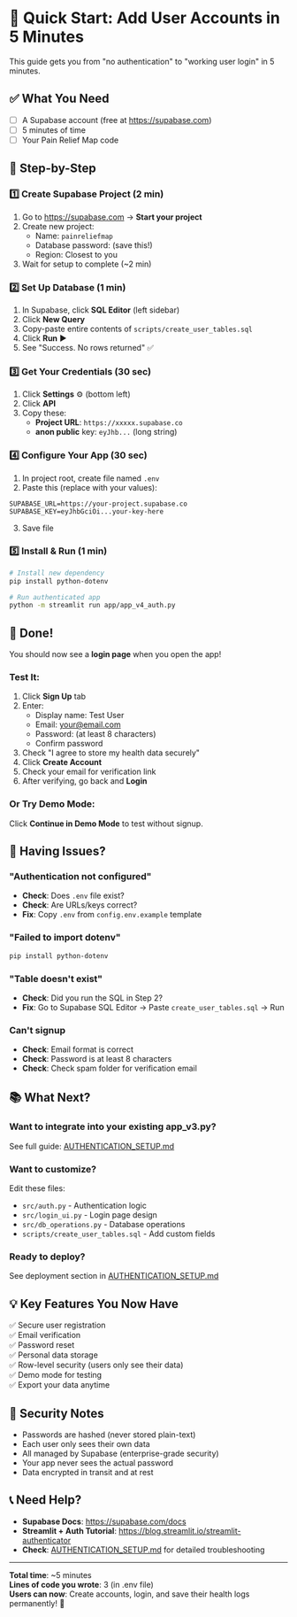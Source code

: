 # 🚀 Quick Start: Add User Accounts in 5 Minutes

This guide gets you from "no authentication" to "working user login" in 5 minutes.

## ✅ What You Need

- [ ] A Supabase account (free at https://supabase.com)
- [ ] 5 minutes of time
- [ ] Your Pain Relief Map code

## 🎯 Step-by-Step

### 1️⃣ Create Supabase Project (2 min)

1. Go to https://supabase.com → **Start your project**
2. Create new project:
   - Name: `painreliefmap`
   - Database password: (save this!)
   - Region: Closest to you
3. Wait for setup to complete (~2 min)

### 2️⃣ Set Up Database (1 min)

1. In Supabase, click **SQL Editor** (left sidebar)
2. Click **New Query**
3. Copy-paste entire contents of `scripts/create_user_tables.sql`
4. Click **Run** ▶️
5. See "Success. No rows returned" ✅

### 3️⃣ Get Your Credentials (30 sec)

1. Click **Settings** ⚙️ (bottom left)
2. Click **API** 
3. Copy these:
   - **Project URL**: `https://xxxxx.supabase.co`
   - **anon public** key: `eyJhb...` (long string)

### 4️⃣ Configure Your App (30 sec)

1. In project root, create file named `.env`
2. Paste this (replace with your values):

```env
SUPABASE_URL=https://your-project.supabase.co
SUPABASE_KEY=eyJhbGciOi...your-key-here
```

3. Save file

### 5️⃣ Install & Run (1 min)

```bash
# Install new dependency
pip install python-dotenv

# Run authenticated app
python -m streamlit run app/app_v4_auth.py
```

## 🎉 Done!

You should now see a **login page** when you open the app!

### Test It:

1. Click **Sign Up** tab
2. Enter:
   - Display name: Test User
   - Email: your@email.com
   - Password: (at least 8 characters)
   - Confirm password
3. Check "I agree to store my health data securely"
4. Click **Create Account**
5. Check your email for verification link
6. After verifying, go back and **Login**

### Or Try Demo Mode:

Click **Continue in Demo Mode** to test without signup.

## 🐛 Having Issues?

### "Authentication not configured"
- **Check**: Does `.env` file exist?
- **Check**: Are URLs/keys correct?
- **Fix**: Copy `.env` from `config.env.example` template

### "Failed to import dotenv"
```bash
pip install python-dotenv
```

### "Table doesn't exist"
- **Check**: Did you run the SQL in Step 2?
- **Fix**: Go to Supabase SQL Editor → Paste `create_user_tables.sql` → Run

### Can't signup
- **Check**: Email format is correct
- **Check**: Password is at least 8 characters
- **Check**: Check spam folder for verification email

## 📚 What Next?

### Want to integrate into your existing app_v3.py?

See full guide: [AUTHENTICATION_SETUP.md](AUTHENTICATION_SETUP.md)

### Want to customize?

Edit these files:
- `src/auth.py` - Authentication logic
- `src/login_ui.py` - Login page design  
- `src/db_operations.py` - Database operations
- `scripts/create_user_tables.sql` - Add custom fields

### Ready to deploy?

See deployment section in [AUTHENTICATION_SETUP.md](AUTHENTICATION_SETUP.md)

## 💡 Key Features You Now Have

✅ Secure user registration  
✅ Email verification  
✅ Password reset  
✅ Personal data storage  
✅ Row-level security (users only see their data)  
✅ Demo mode for testing  
✅ Export your data anytime  

## 🔐 Security Notes

- Passwords are hashed (never stored plain-text)
- Each user only sees their own data
- All managed by Supabase (enterprise-grade security)
- Your app never sees the actual password
- Data encrypted in transit and at rest

## 📞 Need Help?

- **Supabase Docs**: https://supabase.com/docs
- **Streamlit + Auth Tutorial**: https://blog.streamlit.io/streamlit-authenticator
- **Check**: [AUTHENTICATION_SETUP.md](AUTHENTICATION_SETUP.md) for detailed troubleshooting

---

**Total time**: ~5 minutes  
**Lines of code you wrote**: 3 (in .env file)  
**Users can now**: Create accounts, login, and save their health logs permanently! 🎉

